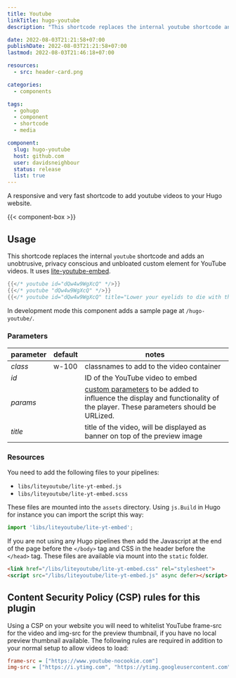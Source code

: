 ```yaml
---
title: Youtube
linkTitle: hugo-youtube
description: "This shortcode replaces the internal youtube shortcode and adds an unobtrusive, privacy conscious and unbloated custom element for YouTube videos using lite-youtube-embed."

date: 2022-08-03T21:21:58+07:00
publishDate: 2022-08-03T21:21:58+07:00
lastmod: 2022-08-03T21:46:18+07:00

resources:
  - src: header-card.png

categories:
  - components

tags:
  - gohugo
  - component
  - shortcode
  - media

component:
  slug: hugo-youtube
  host: github.com
  user: davidsneighbour
  status: release
  list: true
---
```


A responsive and very fast shortcode to add youtube videos to your Hugo website.

{{< component-box >}}

## Usage

This shortcode replaces the internal `youtube` shortcode and adds an unobtrusive, privacy conscious and unbloated custom element for YouTube videos. It uses [lite-youtube-embed](https://github.com/paulirish/lite-youtube-embed).

```go
{{</* youtube id="dQw4w9WgXcQ" */>}}
{{</* youtube "dQw4w9WgXcQ" */>}}
{{</* youtube id="dQw4w9WgXcQ" title="Lower your eyelids to die with the sun - M83" */>}}
```

In development mode this component adds a sample page at `/hugo-youtube/`.

### Parameters

| parameter | default | notes |
| --- | --- | --- |
| *class* | w-100 | classnames to add to the video container |
| *id* |  | ID of the YouTube video to embed |
| *params* |  | [custom parameters](https://developers.google.com/youtube/player_parameters#Parameters) to be added to influence the display and functionality of the player. These parameters should be URLized. |
| *title* |  | title of the video, will be displayed as banner on top of the preview image |

### Resources

You need to add the following files to your pipelines:

- `libs/liteyoutube/lite-yt-embed.js`
- `libs/liteyoutube/lite-yt-embed.scss`

These files are mounted into the `assets` directory. Using `js.Build` in Hugo for instance you can import the script this way:

```js
import 'libs/liteyoutube/lite-yt-embed';
```

If you are not using any Hugo pipelines then add the Javascript at the end of the page before the `</body>` tag and CSS in the header before the `</head>` tag. These files are available via mount into the `static` folder.

```html
<link href="/libs/liteyoutube/lite-yt-embed.css" rel="stylesheet">
<script src="/libs/liteyoutube/lite-yt-embed.js" async defer></script>
```

## Content Security Policy (CSP) rules for this plugin

Using a CSP on your website you will need to whitelist YouTube frame-src for the video and img-src for the preview thumbnail, if you have no local preview thumbnail available. The following rules are required in addition to your normal setup to allow videos to load:

```ini
frame-src = ["https://www.youtube-nocookie.com"]
img-src = ["https://i.ytimg.com", "https://ytimg.googleusercontent.com"]
```
